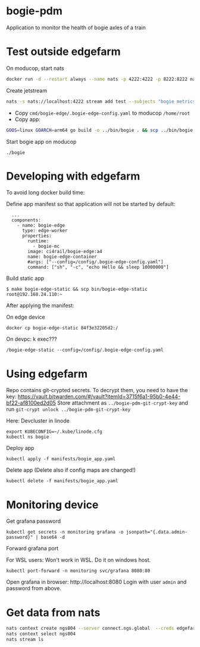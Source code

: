 # bogie-pdm
Application to monitor the health of bogie axles of a train


# Test outside edgefarm

On moducop, start nats
```bash
docker run -d --restart always --name nats -p 4222:4222 -p 8222:8222 nats --http_port 8222 -js
```

Create jetstream
```bash
nats -s nats://localhost:4222 stream add test --subjects "bogie metrics" --ack --max-msgs=100000 --max-bytes=1073741824 --max-age=2d --storage file --retention limits --max-msg-size=-1 --discard old --dupe-window="0s" --replicas 1 --max-msgs-per-subject=-1
```

* Copy `cmd/bogie-edge/.bogie-edge-config.yaml` to moducop `/home/root`
* Copy app:

```bash
GOOS=linux GOARCH=arm64 go build -o ../bin/bogie . && scp ../bin/bogie root@192.168.23.159:~
```

Start bogie app on moducop
```
./bogie
```


# Developing with edgefarm

To avoid long docker build time:

Define app manifest so that application will not be started by default:
```
  ...
  components:
    - name: bogie-edge
      type: edge-worker
      properties:
        runtime:
          - bogie-mc
        image: ci4rail/bogie-edge:a4
        name: bogie-edge-container
        #args: ["--config=/config/.bogie-edge-config.yaml"]
        command: ["sh", "-c", "echo Hello && sleep 10000000"]
```


Build static app
```
$ make bogie-edge-static && scp bin/bogie-edge-static root@192.168.24.110:~
```

After applying the manifest:

On edge device
```
docker cp bogie-edge-static 84f3e32205d2:/
```

On devpc: k exec???
```
/bogie-edge-static --config=/config/.bogie-edge-config.yaml
```

# Using edgefarm

Repo contains git-crypted secrets. To decrypt them, you need to have the key: https://vault.bitwarden.com/#/vault?itemId=3715f6a1-95b0-4e44-bf22-af8100ed2d05
Store attachment as `../bogie-pdm-git-crypt-key` and run `git-crypt unlock ../bogie-pdm-git-crypt-key`

Here: Devcluster in linode

```
export KUBECONFIG=~/.kube/linode.cfg
kubectl ns bogie
```

Deploy app
```
kubectl apply -f manifests/bogie_app.yaml
```

Delete app (Delete also if config maps are changed!)
```
kubectl delete -f manifests/bogie_app.yaml
```


# Monitoring device

Get grafana password
```
kubectl get secrets -n monitoring grafana -o jsonpath="{.data.admin-password}" | base64 -d
```

Forward grafana port

For WSL users: Won't work in WSL. Do it on windows host.
```
kubectl port-forward -n monitoring svc/grafana 8080:80
```

Open grafana in browser: http://localhost:8080
Login with user `admin` and password from above.


# Get data from nats

```bash
nats context create ngs004 --server connect.ngs.global  --creds edgefarm/manifest/ngs0004_customer.creds
nats context select ngs004
nats stream ls
```
